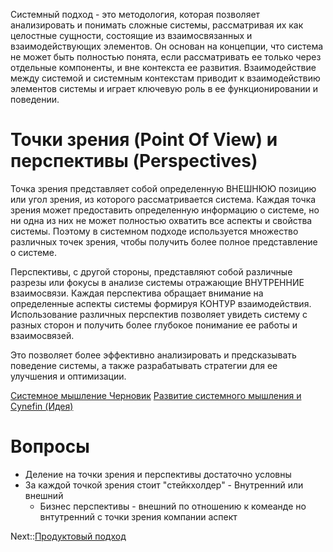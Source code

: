 Системный подход - это методология, которая позволяет анализировать и понимать сложные системы, рассматривая их как целостные сущности, состоящие из взаимосвязанных и взаимодействующих элементов. Он основан на концепции, что система не может быть полностью понята, если рассматривать ее только через отдельные компоненты, и вне контекста ее развития. Взаимодействие между системой и системным контекстам приводит к взаимодействию  элементов системы  и играет ключевую роль в ее функционировании и поведении. 

# Точки зрения (Point Of View) и перспективы (Perspectives)

Точка зрения представляет собой определенную  ВНЕШНЮЮ позицию или угол зрения, из которого рассматривается система. Каждая точка зрения может предоставить определенную информацию о системе, но ни одна из них не может полностью охватить все аспекты и свойства системы. Поэтому в системном подходе используется множество различных точек зрения, чтобы получить более полное представление о системе.

Перспективы, с другой стороны, представляют собой различные разрезы  или фокусы в анализе системы отражающие ВНУТРЕННИЕ взаимосвязи. Каждая перспектива обращает внимание на определенные аспекты системы формируя КОНТУР взаимодействия. Использование различных перспектив позволяет увидеть систему с разных сторон и получить более глубокое понимание ее работы и взаимосвязей.

Это позволяет более эффективно анализировать и предсказывать поведение системы, а также разрабатывать стратегии для ее улучшения и оптимизации.

[Системное мышление Черновик](/404)
[Развитие системного мышления и Cynefin (Идея)](%D0%A0%D0%B0%D0%B7%D0%B2%D0%B8%D1%82%D0%B8%D0%B5%20%D1%81%D0%B8%D1%81%D1%82%D0%B5%D0%BC%D0%BD%D0%BE%D0%B3%D0%BE%20%D0%BC%D1%8B%D1%88%D0%BB%D0%B5%D0%BD%D0%B8%D1%8F%20%D0%B8%20Cynefin%20%28%D0%98%D0%B4%D0%B5%D1%8F%29.md)

# Вопросы

* Деление на точки зрения и перспективы достаточно условны 
* За каждой точкой зрения стоит "стейкхолдер" - Внутренний или внешний 
  * Бизнес перспективы - внешний по отношению к комеанде но внтутренний с точки зрения компании аспект 

Next::[Продуктовый подход](%D0%9F%D1%80%D0%BE%D0%B4%D1%83%D0%BA%D1%82%D0%BE%D0%B2%D1%8B%D0%B9%20%D0%BF%D0%BE%D0%B4%D1%85%D0%BE%D0%B4.md)
